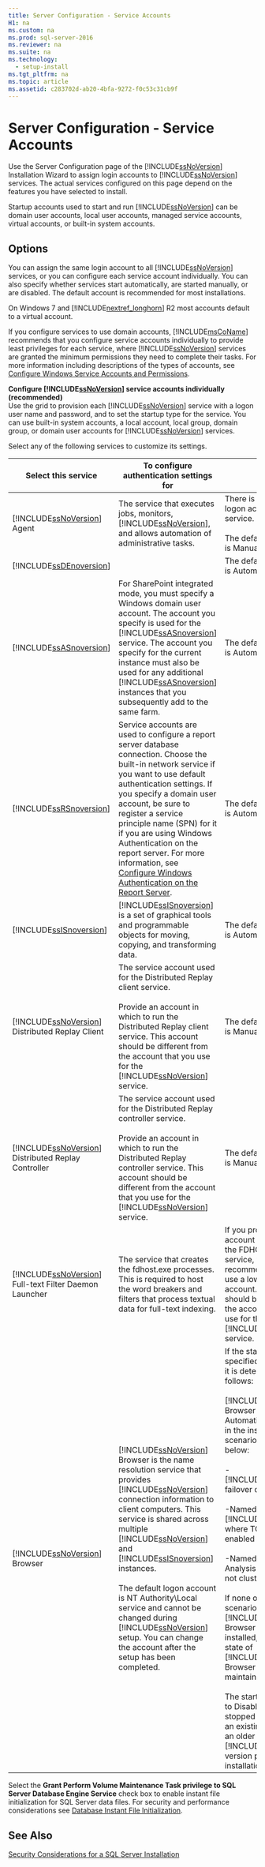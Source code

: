 ```yaml
---
title: Server Configuration - Service Accounts
H1: na
ms.custom: na
ms.prod: sql-server-2016
ms.reviewer: na
ms.suite: na
ms.technology: 
  - setup-install
ms.tgt_pltfrm: na
ms.topic: article
ms.assetid: c283702d-ab20-4bfa-9272-f0c53c31cb9f
---
```

# Server Configuration - Service Accounts
  Use the Server Configuration page of the [!INCLUDE[ssNoVersion](../../Token/Other/ssNoVersion_md.md)] Installation Wizard to assign login accounts to [!INCLUDE[ssNoVersion](../../Token/Other/ssNoVersion_md.md)] services. The actual services configured on this page depend on the features you have selected to install.  
  
 Startup accounts used to start and run [!INCLUDE[ssNoVersion](../../Token/Other/ssNoVersion_md.md)] can be  domain user accounts, local user accounts, managed service accounts, virtual accounts, or built\-in system accounts.  
  
## Options  
 You can assign the same login account to all [!INCLUDE[ssNoVersion](../../Token/Other/ssNoVersion_md.md)] services, or you can configure each service account individually. You can also specify whether services start automatically, are started manually, or are disabled. The default account is recommended for most installations.  
  
 On Windows 7 and [!INCLUDE[nextref_longhorn](../../Token/Other/nextref_longhorn_md.md)] R2 most accounts default to a virtual account.  
  
 If you configure services to use domain accounts, [!INCLUDE[msCoName](../../Token/Other/msCoName_md.md)] recommends that you configure service accounts individually to provide least privileges for each service, where [!INCLUDE[ssNoVersion](../../Token/Other/ssNoVersion_md.md)] services are granted the minimum permissions they need to complete their tasks. For more information including descriptions of the types of accounts, see [Configure Windows Service Accounts and Permissions](../../Topics/TopicNameNotContainA/Configure-Windows-Service-Accounts-and-Permissions.md).  
  
 **Configure [!INCLUDE[ssNoVersion](../../Token/Other/ssNoVersion_md.md)] service accounts individually \(recommended\)**  
 Use the grid to provision each [!INCLUDE[ssNoVersion](../../Token/Other/ssNoVersion_md.md)] service with a logon user name and password, and to set the startup type for the service. You can use built\-in system accounts, a local account, local group, domain group, or domain user accounts for [!INCLUDE[ssNoVersion](../../Token/Other/ssNoVersion_md.md)] services.  
  
 Select any of the following services to customize its settings.  
  
|Select this service|To configure authentication settings for|Details|  
|-------------------------|----------------------------------------------|-------------|  
|[!INCLUDE[ssNoVersion](../../Token/Other/ssNoVersion_md.md)] Agent|The service that executes jobs, monitors, [!INCLUDE[ssNoVersion](../../Token/Other/ssNoVersion_md.md)], and allows automation of administrative tasks.|There is no default logon account for this service.<br /><br /> The default startup type is Manual.|  
|[!INCLUDE[ssDEnoversion](../../Token/Other/ssDEnoversion_md.md)]||The default startup type is Automatic.|  
|[!INCLUDE[ssASnoversion](../../Token/Other/ssASnoversion_md.md)]|For SharePoint integrated mode, you must specify a Windows domain user account. The account you specify is used for the [!INCLUDE[ssASnoversion](../../Token/Other/ssASnoversion_md.md)] service. The account you specify for the current instance must also be used for any additional [!INCLUDE[ssASnoversion](../../Token/Other/ssASnoversion_md.md)] instances that you subsequently add to the same farm.|The default startup type is Automatic.|  
|[!INCLUDE[ssRSnoversion](../../Token/Other/ssRSnoversion_md.md)]|Service accounts are used to configure a report server database connection. Choose the built\-in network service if you want to use default authentication settings. If you specify a domain user account, be sure to register a service principle name \(SPN\) for it if you are using Windows Authentication on the report server. For more information, see [Configure Windows Authentication on the Report Server](../../Topics/TopicNameNotContainA/Configure-Windows-Authentication-on-the-Report-Server.md).|The default startup type is Automatic.|  
|[!INCLUDE[ssISnoversion](../../Token/Other/ssISnoversion_md.md)]|[!INCLUDE[ssISnoversion](../../Token/Other/ssISnoversion_md.md)] is a set of graphical tools and programmable objects for moving, copying, and transforming data.|The default startup type is Automatic.|  
|[!INCLUDE[ssNoVersion](../../Token/Other/ssNoVersion_md.md)] Distributed Replay Client|The service account used for the Distributed Replay client service.<br /><br /> Provide an account in which to run the Distributed Replay client service. This account should be different from the account that you use for the [!INCLUDE[ssNoVersion](../../Token/Other/ssNoVersion_md.md)] service.|The default startup type is Manual.|  
|[!INCLUDE[ssNoVersion](../../Token/Other/ssNoVersion_md.md)] Distributed Replay Controller|The service account used for the Distributed Replay controller service.<br /><br /> Provide an account in which to run the Distributed Replay controller service. This account should be different from the account that you use for the [!INCLUDE[ssNoVersion](../../Token/Other/ssNoVersion_md.md)] service.|The default startup type is Manual.|  
|[!INCLUDE[ssNoVersion](../../Token/Other/ssNoVersion_md.md)] Full\-text Filter Daemon Launcher|The service that creates the fdhost.exe processes. This is required to host the word breakers and filters that process textual data for full\-text indexing.|If you provide a domain account in which to run the FDHOST Launcher service, we highly recommend that you use a low privilege account. This account should be different from the account that you use for the [!INCLUDE[ssNoVersion](../../Token/Other/ssNoVersion_md.md)] service.|  
|[!INCLUDE[ssNoVersion](../../Token/Other/ssNoVersion_md.md)] Browser|[!INCLUDE[ssNoVersion](../../Token/Other/ssNoVersion_md.md)] Browser is the name resolution service that provides [!INCLUDE[ssNoVersion](../../Token/Other/ssNoVersion_md.md)] connection information to client computers. This service is shared across multiple [!INCLUDE[ssNoVersion](../../Token/Other/ssNoVersion_md.md)] and [!INCLUDE[ssISnoversion](../../Token/Other/ssISnoversion_md.md)] instances.<br /><br /> The default logon account is NT Authority\\Local service and cannot be changed during [!INCLUDE[ssNoVersion](../../Token/Other/ssNoVersion_md.md)] setup. You can change the account after the setup has been completed.|If the startup type is not specified during setup, it is determined as follows:<br /><br /> [!INCLUDE[ssNoVersion](../../Token/Other/ssNoVersion_md.md)] Browser is set to Automatic and running in the installation scenarios described below:<br /><br /> \-<br />                            [!INCLUDE[ssNoVersion](../../Token/Other/ssNoVersion_md.md)] failover cluster instance<br /><br /> \-Named instance of [!INCLUDE[ssNoVersion](../../Token/Other/ssNoVersion_md.md)] where TCP or NP is enabled<br /><br /> \-Named instance of Analysis Server and is not clustered<br /><br /> If none of the above scenarios apply, and [!INCLUDE[ssNoVersion](../../Token/Other/ssNoVersion_md.md)] Browser is already installed, the current state of [!INCLUDE[ssNoVersion](../../Token/Other/ssNoVersion_md.md)] Browser will be maintained.<br /><br /> The startup type is set to Disabled and stopped if there is not an existing instance of an older [!INCLUDE[ssNoVersion](../../Token/Other/ssNoVersion_md.md)] version prior to the installation.|  
  
 Select the **Grant Perform Volume Maintenance Task privilege to SQL Server Database Engine Service** check box to enable instant file initialization for SQL Server data files. For security and performance considerations see [Database Instant File Initialization](../../Topics/TopicNameNotContainA/Database-Instant-File-Initialization.md).  
  
## See Also  
 [Security Considerations for a SQL Server Installation](../../Topics/TopicNameContainA/Security-Considerations-for-a-SQL-Server-Installation.md)  
  
  